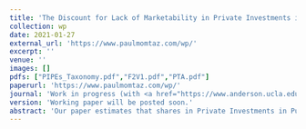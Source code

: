 ```yaml
---
title: 'The Discount for Lack of Marketability in Private Investments in Public Equity'
collection: wp
date: 2021-01-27
external_url: 'https://www.paulmomtaz.com/wp/'
excerpt: ''
venue: ''
images: []
pdfs: ["PIPEs_Taxonomy.pdf","F2V1.pdf","PTA.pdf"]
paperurl: 'https://www.paulmomtaz.com/wp/'
journal: 'Work in progress (with <a href="https://www.anderson.ucla.edu/faculty-and-research/finance/faculty/bernardo">A. Bernardo</a>, <a href="https://www.anderson.ucla.edu/faculty-and-research/finance/faculty/welch">I. Welch</a>)'
version: 'Working paper will be posted soon.'
abstract: 'Our paper estimates that shares in Private Investments in Public Equity (PIPEs) offered a discount of 3-4% for each year during which these shares could not be resold.  Our estimates make use of the duration of the resale restriction and information about the effects of a regulatory change.  In 2008, the SEC amended Rule~144 to shorten the default statutory holding period.  Our estimates are smaller than previous estimates and robust to various controls and endogeneity concerns.  The discount can be twice as large in offerings in which marketability is a greater concern.'
---
```

